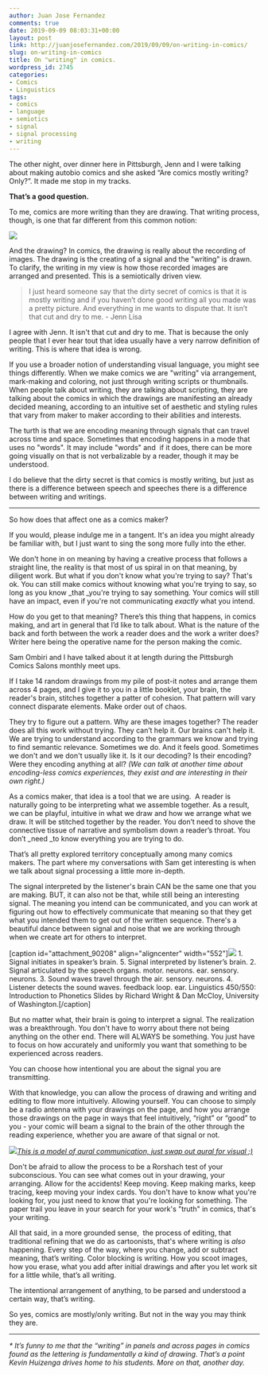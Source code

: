 ```yaml
---
author: Juan Jose Fernandez
comments: true
date: 2019-09-09 08:03:31+00:00
layout: post
link: http://juanjosefernandez.com/2019/09/09/on-writing-in-comics/
slug: on-writing-in-comics
title: On "writing" in comics.
wordpress_id: 2745
categories:
- Comics
- Linguistics
tags:
- comics
- language
- semiotics
- signal
- signal processing
- writing
---
```


The other night, over dinner here in Pittsburgh, Jenn and I were talking about making autobio comics and she asked “Are comics mostly writing? Only?”. It made me stop in my tracks.

**That’s a good question.**

To me, comics are more writing than they are drawing. That writing process, though, is one that far different from this common notion:


[![](http://comicsworkbook.com/wp-content/uploads/2018/03/e4809a66f223ca91797da1737c1fa5cd-snoopy-factors.jpg)](http://comicsworkbook.com/wp-content/uploads/2018/03/e4809a66f223ca91797da1737c1fa5cd-snoopy-factors.jpg)


And the drawing? In comics, the drawing is really about the recording of images. The drawing is the creating of a signal and the "writing" is drawn. To clarify, the writing in my view is how those recorded images are arranged and presented. This is a semiotically driven view.





<blockquote>
I just heard someone say that the dirty secret of comics is that it is mostly writing and if you haven’t done good writing all you made was a pretty picture. And everything in me wants to dispute that. It isn’t that cut and dry to me. - Jenn Lisa
</blockquote>




I agree with Jenn. It isn't that cut and dry to me. That is because the only people that I ever hear tout that idea usually have a very narrow definition of writing. This is where that idea is wrong.




If you use a broader notion of understanding visual language, you might see things differently. When we make comics we are "writing" via arrangement, mark-making and coloring, not just through writing scripts or thumbnails. When people talk about writing, they are talking about scripting, they are talking about the comics in which the drawings are manifesting an already decided meaning, according to an intuitive set of aesthetic and styling rules that vary from maker to maker according to their abilities and interests.




The turth is that we are encoding meaning through signals that can travel across time and space. Sometimes that encoding happens in a mode that uses no "words". It may include "words" and  if it does, there can be more going visually on that is not verbalizable by a reader, though it may be understood.


I do believe that the dirty secret is that comics is mostly writing, but just as there is a difference between speech and speeches there is a difference between writing and writings.



* * *




So how does that affect one as a comics maker?




If you would, please indulge me in a tangent. It's an idea you might already be familiar with, but I just want to sing the song more fully into the ether.




We don't hone in on meaning by having a creative process that follows a straight line, the reality is that most of us spiral in on that meaning, by diligent work. But what if you don't know what you're trying to say? That's ok. You can still make comics without knowing what you're trying to say, so long as you know _that _you're trying to say something. Your comics will still have an impact, even if you're not communicating _exactly_ what you intend.


How do you get to that meaning? There’s this thing that happens, in comics making, and art in general that I’d like to talk about. What is the nature of the back and forth between the work a reader does and the work a writer does? Writer here being the operative name for the person making the comic.


Sam Ombiri and I have talked about it at length during the Pittsburgh Comics Salons monthly meet ups.




If I take 14 random drawings from my pile of post-it notes and arrange them across 4 pages, and I give it to you in a little booklet, your brain, the reader's brain, stitches together a patter of cohesion. That pattern will vary connect disparate elements. Make order out of chaos.




They try to figure out a pattern. Why are these images together? The reader does all this work without trying. They can’t help it. Our brains can't help it. We are trying to understand according to the grammars we know and trying to find semantic relevance. Sometimes we do. And it feels good. Sometimes we don't and we don't usually like it. Is it our decoding? Is their encoding? Were they encoding anything at all? _(We can talk at another time about encoding-less comics experiences, they exist and are interesting in their own right.)_




As a comics maker, that idea is a tool that we are using.  A reader is naturally going to be interpreting what we assemble together. As a result, we can be playful, intuitive in what we draw and how we arrange what we draw. It will be stitched together by the reader. You don’t need to shove the connective tissue of narrative and symbolism down a reader’s throat. You don’t _need _to know everything you are trying to do.




That’s all pretty explored territory conceptually among many comics makers. The part where my conversations with Sam get interesting is when we talk about signal processing a little more in-depth.




The signal interpreted by the listener's brain CAN be the same one that you are making. BUT, it can also not be that, while still being an interesting signal. The meaning you intend can be communicated, and you can work at figuring out how to effectively communicate that meaning so that they get what you intended them to get out of the written sequence. There's a beautiful dance between signal and noise that we are working through when we create art for others to interpret.




[caption id="attachment_90208" align="aligncenter" width="552"][![](http://comicsworkbook.com/wp-content/uploads/2018/03/ALTERNATEVERSIONTheSpeechCyclefeedbackloop.jpg)](http://comicsworkbook.com/wp-content/uploads/2018/03/ALTERNATEVERSIONTheSpeechCyclefeedbackloop.jpg) 1. Signal initiates in speaker’s brain. 5. Signal interpreted by listener’s brain. 2. Signal articulated by the speech organs. motor. neurons. ear. sensory. neurons. 3. Sound waves travel through the air. sensory. neurons. 4. Listener detects the sound waves. feedback loop. ear. Linguistics 450/550: Introduction to Phonetics Slides by Richard Wright & Dan McCloy, University of Washington.[/caption]


But no matter what, their brain is going to interpret a signal. The realization was a breakthrough. You don't have to worry about there not being anything on the other end. There will ALWAYS be something. You just have to focus on how accurately and uniformly you want that something to be experienced across readers.




You can choose how intentional you are about the signal you are transmitting.




With that knowledge, you can allow the process of drawing and writing and editing to flow more intuitively. Allowing yourself. You can choose to simply be a radio antenna with your drawings on the page, and how you arrange those drawings on the page in ways that feel intuitively, “right” or “good” to you - your comic will beam a signal to the brain of the other through the reading experience, whether you are aware of that signal or not.


[![](http://comicsworkbook.com/wp-content/uploads/2018/03/encode-decode-model-of-communication-header.jpg)_This is a model of aural communication, just swap out aural for visual ;)_](http://comicsworkbook.com/wp-content/uploads/2018/03/encode-decode-model-of-communication-header.jpg)


Don't be afraid to allow the process to be a Rorshach test of your subconscious. You can see what comes out in your drawing, your arranging. Allow for the accidents! Keep moving. Keep making marks, keep tracing, keep moving your index cards. You don't have to know what you're looking for, you just need to know that you're looking for something. The paper trail you leave in your search for your work's "truth" in comics, that's your writing.




All that said, in a more grounded sense,  the process of editing, that traditional refining that we do as cartoonists, that's where writing is _also_ happening. Every step of the way, where you change, add or subtract meaning, that’s writing. Color blocking is writing. How you scoot images, how you erase, what you add after initial drawings and after you let work sit for a little while, that’s all writing.




The intentional arrangement of anything, to be parsed and understood a certain way, that’s writing.




So yes, comics are mostly/only writing. But not in the way you may think they are.






* * *




_* It’s funny to me that the “writing” in panels and across pages in comics found as the lettering is fundamentally a kind of drawing. That’s a point Kevin Huizenga drives home to his students. More on that, another day._
